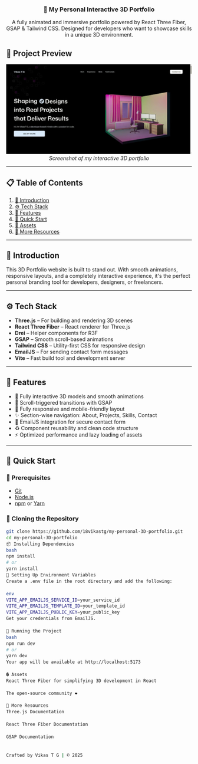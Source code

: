 <div align="center">

<h3 align="center">🚀 My Personal Interactive 3D Portfolio</h3>

<div align="center">
A fully animated and immersive portfolio powered by React Three Fiber, GSAP & Tailwind CSS. Designed for developers who want to showcase skills in a unique 3D environment.
</div>

</div>

## 🎨 Project Preview

<div align="center">
  <img src="WhatsApp Image 2025-07-09 at 2.20.34 PM.jpeg" alt="3D Portfolio Screenshot" width="800"/>
  <br/>
  <em>Screenshot of my interactive 3D portfolio</em>
</div>



---

## 📋 Table of Contents

1. [🤖 Introduction](#introduction)
2. [⚙️ Tech Stack](#tech-stack)
3. [🔋 Features](#features)
4. [🤸 Quick Start](#quick-start)
5. [🎨 Assets](#assets)
6. [🚀 More Resources](#more-resources)

---

## 🤖 Introduction

This 3D Portfolio website is built to stand out. With smooth animations, responsive layouts, and a completely interactive experience, it's the perfect personal branding tool for developers, designers, or freelancers.

---

## ⚙️ Tech Stack

- **Three.js** – For building and rendering 3D scenes
- **React Three Fiber** – React renderer for Three.js
- **Drei** – Helper components for R3F
- **GSAP** – Smooth scroll-based animations
- **Tailwind CSS** – Utility-first CSS for responsive design
- **EmailJS** – For sending contact form messages
- **Vite** – Fast build tool and development server

---

## 🔋 Features

- 🎨 Fully interactive 3D models and smooth animations
- 🔁 Scroll-triggered transitions with GSAP
- 📱 Fully responsive and mobile-friendly layout
- ✨ Section-wise navigation: About, Projects, Skills, Contact
- 🔐 EmailJS integration for secure contact form
- ♻️ Component reusability and clean code structure
- ⚡ Optimized performance and lazy loading of assets

---

## 🤸 Quick Start

### 🔧 Prerequisites

- [Git](https://git-scm.com/)
- [Node.js](https://nodejs.org/)
- [npm](https://www.npmjs.com/) or [Yarn](https://yarnpkg.com/)

### 🔄 Cloning the Repository

```bash
git clone https://github.com/18vikastg/my-personal-3D-portfolio.git
cd my-personal-3D-portfolio
📦 Installing Dependencies
bash
npm install
# or
yarn install
🔐 Setting Up Environment Variables
Create a .env file in the root directory and add the following:

env
VITE_APP_EMAILJS_SERVICE_ID=your_service_id
VITE_APP_EMAILJS_TEMPLATE_ID=your_template_id
VITE_APP_EMAILJS_PUBLIC_KEY=your_public_key
Get your credentials from EmailJS.

🚀 Running the Project
bash
npm run dev
# or
yarn dev
Your app will be available at http://localhost:5173

� Assets
React Three Fiber for simplifying 3D development in React

The open-source community ❤️

🚀 More Resources
Three.js Documentation

React Three Fiber Documentation

GSAP Documentation


Crafted by Vikas T G | © 2025


